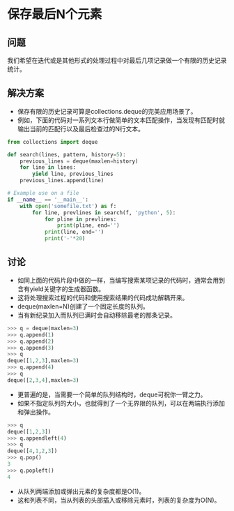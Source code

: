 # 保存最后N个元素
## 问题
我们希望在迭代或是其他形式的处理过程中对最后几项记录做一个有限的历史记录统计。

## 解决方案
* 保存有限的历史记录可算是collections.deque的完美应用场景了。
* 例如，下面的代码对一系列文本行做简单的文本匹配操作，当发现有匹配时就输出当前的匹配行以及最后检查过的N行文本。
```python
from collections import deque

def search(lines, pattern, history=5):
    previous_lines = deque(maxlen=history)
    for line in lines:
        yield line, previous_lines
    previous_lines.append(line)

# Example use on a file
if __name__ == '__main__':
    with open('somefile.txt') as f:
        for line, prevlines in search(f, 'python', 5):
            for pline in prevlines:
                print(pline, end='')
            print(line, end='')
            print('-'*20)
```
## 讨论
* 如同上面的代码片段中做的一样，当编写搜索某项记录的代码时，通常会用到含有yield关键字的生成器函数。
* 这将处理搜索过程的代码和使用搜索结果的代码成功解耦开来。
* deque(maxlen=N)创建了一个固定长度的队列。
* 当有新纪录加入而队列已满时会自动移除最老的那条记录。
```python
>>> q = deque(maxlen=3)
>>> q.append(1)
>>> q.append(2)
>>> q.append(3)
>>> q
deque([1,2,3],maxlen=3)
>>> q.append(4)
>>> q
deque([2,3,4],maxlen=3)
```

* 更普遍的是，当需要一个简单的队列结构时，deque可祝你一臂之力。
* 如果不指定队列的大小，也就得到了一个无界限的队列，可以在两端执行添加和弹出操作。
```python
>>> q
deque([1,2,3])
>>> q.appendleft(4)
>>> q
deque([4,1,2,3])
>>> q.pop()
3
>>> q.popleft()
4
```
* 从队列两端添加或弹出元素的复杂度都是O(1)。
* 这和列表不同，当从列表的头部插入或移除元素时，列表的复杂度为O(N)。